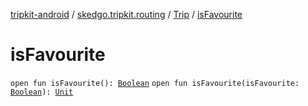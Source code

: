 [tripkit-android](../../index.md) / [skedgo.tripkit.routing](../index.md) / [Trip](index.md) / [isFavourite](./is-favourite.md)

# isFavourite

`open fun isFavourite(): `[`Boolean`](https://kotlinlang.org/api/latest/jvm/stdlib/kotlin/-boolean/index.html)
`open fun isFavourite(isFavourite: `[`Boolean`](https://kotlinlang.org/api/latest/jvm/stdlib/kotlin/-boolean/index.html)`): `[`Unit`](https://kotlinlang.org/api/latest/jvm/stdlib/kotlin/-unit/index.html)